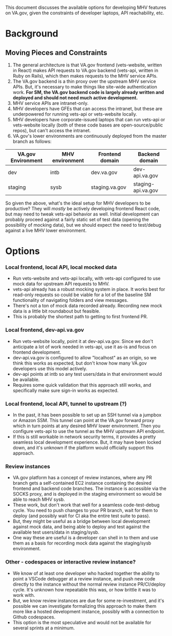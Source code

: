 This document discusses the available options for developing MHV features on VA.gov, given the constraints of developer laptops, API reachability, etc.

# Background

## Moving Pieces and Constraints
1. The general architecture is that VA.gov frontend (vets-website, written in React) makes API requests to VA.gov backend (vets-api, written in Ruby on Rails), which then makes requests to the MHV service APIs. 
2. The VA.gov backend is a thin proxy over the upstream MHV service APIs. But, it's necessary to make things like site-wide authentication work. **For SM, the VA.gov backend code is largely already written and deployed and should not need much active development.**
3. MHV service APIs are intranet-only. 
4. MHV developers have GFEs that can access the intranet, but these are underpowered for running vets-api or vets-website locally. 
5. MHV developers have corporate-issued laptops that can run vets-api or vets-website locally (both of these code bases are open-source/public repos), but can't access the intranet. 
6. VA.gov's lower environments are continuously deployed from the master branch as follows:

VA.gov Environment | MHV environment | Frontend domain | Backend domain 
---|---|---|---
dev | intb | dev.va.gov | dev-api.va.gov
staging | sysb | staging.va.gov | staging-api.va.gov

So given the above, what's the ideal setup for MHV developers to be productive? They will _mostly_ be actively developing frontend React code, but may need to tweak vets-api behavior as well. Initial development can probably proceed against a fairly static set of test data (opening the possibility of mocking data), but we should expect the need to test/debug against a live MHV lower environment.  

# Options

### Local frontend, local API, local mocked data
* Run vets-website and vets-api locally, with vets-api configured to use mock data for upstream API requests to MHV.
* vets-api already has a robust mocking system in place.  It works best for read-only requests so could be viable for a lot of the baseline SM functionality of navigating folders and view messages.
* There's not a ton of mock data recorded already. Recording new mock data is a little bit roundabout but feasible. 
* This is probably the shortest path to getting to first frontend PR. 

### Local frontend, dev-api.va.gov
* Run vets-website locally, point it at dev-api.va.gov. Since we don't anticipate a lot of work needed in vets-api, use it as-is and focus on frontend development.
* dev-api.va.gov is configured to allow "localhost" as an origin, so we think this works as expected, but don't know how many VA.gov developers use this model actively.
* dev-api points at intb so any test users/data in that environment would be available. 
* Requires some quick validation that this approach still works, and specifically make sure sign-in works as expected.

### Local frontend, local API, tunnel to upstream (?)
* In the past, it has been possible to set up an SSH tunnel via a jumpbox or Amazon SSM. This tunnel can point at the VA.gov forward proxy which in turn points at any desired MHV lower environment. Then you configure vets-api to use the tunnel as the MHV upstream API endpoint.
* If this is still workable in network security terms, it provides a pretty seamless local development experience. But, it may have been locked down, and it's unknown if the platform would officially support this approach. 

### Review instances
* VA.gov platform has a concept of review instances, where any PR branch gets a self-contained EC2 instance containing the desired frontend and backend code branches. The instance is accessible via the SOCKS proxy, and is deployed in the staging environment so would be able to reach MHV sysb.
* These work, but don't work that well for a seamless code-test-debug cycle. You need to push changes to your PR branch, wait for them to deploy (and possibly wait for CI aka the entire test suite to pass). 
* But, they might be useful as a bridge between local development against mock data, and being able to deploy and test against the available test users/data in staging/sysb. 
* One way these are useful is a developer can shell in to them and use them as a basis for recording mock data against the staging/sysb environment. 

### Other - codespaces or interactive review instance? 
* We know of at least one developer who hacked together the ability to point a VSCode debugger at a review instance, and push new code directly to the instance without the normal review instance PR/CI/deploy cycle. It's unknown how repeatable this was, or how brittle it was to work with.
* But, we know review instances are due for some re-investment, and it's possible we can investigate formalizing this approach to make them more like a hosted development instance, possibly with a connection to Github codespaces. 
* This option is the most speculative and would not be available for several sprints at a minimum. 
